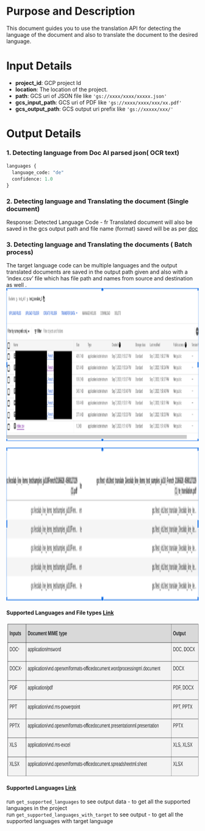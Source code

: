 # Purpose and Description

This document guides you to use the translation API for detecting the language of the document and also to translate the document to the desired language.

# Input Details
* **project_id**: GCP project Id
* **location**: The location of the project.
* **path**: GCS uri of JSON file like `'gs://xxxx/xxxx/xxxxx.json'`
* **gcs_input_path**: GCS uri of PDF like `'gs://xxxx/xxxx/xxx/xx.pdf'`
* **gcs_output_path**: GCS output uri prefix like `'gs://xxxxx/xxx/'`

# Output Details
### 1. Detecting language from Doc AI parsed json( OCR text)
```python
languages {
  language_code: "de"
  confidence: 1.0
}
```

### 2. Detecting language and Translating the document (Single document)
Response: Detected Language Code - fr
Translated document will also be saved in the gcs output path  and file name (format) saved will be as per [doc](https://cloud.google.com/python/docs/reference/translate/latest/google.cloud.translate_v3beta1.types.DocumentOutputConfig)

### 3. Detecting language and Translating the documents ( Batch process)

The target language code can be multiple languages and the output translated documents are saved in the output path given and also with a ‘index.csv’ file which has file path and names from source and destination as well .
<img src="./Images/language_detection_output_1.png" width=800 height=400 alt="Language detection bucket Output image">

<img src="./Images/language_detection_output_2.png" width=800 height=400 alt="Language detection CSV output image">

#### Supported Languages and File types [Link](https://cloud.google.com/translate/docs/advanced/translate-documents)
<img src="./Images/language_detection_output_3.png" width=800 height=400 alt="Language detection supported language image">

#### Supported Languages  [Link](https://cloud.google.com/translate/docs/advanced/discovering-supported-languages-v3)

run `get_supported_languages` to see output data - to get all the supported languages in the project  
run `get_supported_languages_with_target` to see output - to get all the supported languages with target language